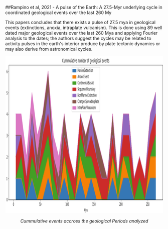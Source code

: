 ##Rampino et al, 2021 - A pulse of the Earth: A 27.5-Myr underlying cycle in coordinated geological events over the last 260 My

This papers concludes that there exists a pulse of 27.5 mya in geological events (extinctions, anoxia, intraplate vulcanism). This is done using 89 well dated major geological events over the last 260 Mya and applying Fourier analysis to the dates; the authors suggest the cycles may be related to  activity pulses in the earth's interior produce by plate tectonic dynamics or may also derive from astronomical cycles.


<img src="cummulative_events.png" width="1100" height="500"/>
<p align="center">
	<em>Cummulative events accross the geological Periods analyzed</em>
</p>
